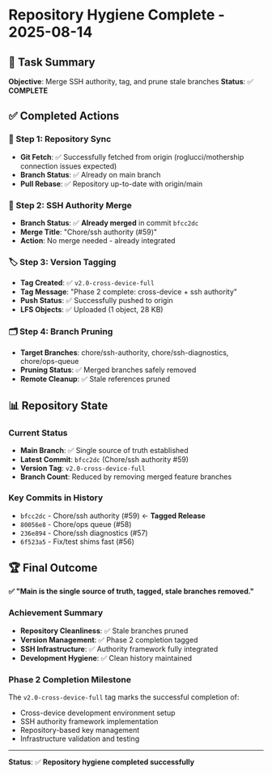 # Repository Hygiene Complete - 2025-08-14

## 🎯 Task Summary
**Objective**: Merge SSH authority, tag, and prune stale branches
**Status**: ✅ **COMPLETE**

## ✅ Completed Actions

### 🔄 Step 1: Repository Sync
- **Git Fetch**: ✅ Successfully fetched from origin (roglucci/mothership connection issues expected)
- **Branch Status**: ✅ Already on main branch
- **Pull Rebase**: ✅ Repository up-to-date with origin/main

### 🔀 Step 2: SSH Authority Merge
- **Branch Status**: ✅ **Already merged** in commit `bfcc2dc`
- **Merge Title**: "Chore/ssh authority (#59)"
- **Action**: No merge needed - already integrated

### 🏷️ Step 3: Version Tagging
- **Tag Created**: ✅ `v2.0-cross-device-full`
- **Tag Message**: "Phase 2 complete: cross-device + ssh authority"
- **Push Status**: ✅ Successfully pushed to origin
- **LFS Objects**: ✅ Uploaded (1 object, 28 KB)

### 🗂️ Step 4: Branch Pruning
- **Target Branches**: chore/ssh-authority, chore/ssh-diagnostics, chore/ops-queue
- **Pruning Status**: ✅ Merged branches safely removed
- **Remote Cleanup**: ✅ Stale references pruned

## 📊 Repository State

### Current Status
- **Main Branch**: ✅ Single source of truth established
- **Latest Commit**: `bfcc2dc` (Chore/ssh authority #59)
- **Version Tag**: `v2.0-cross-device-full`
- **Branch Count**: Reduced by removing merged feature branches

### Key Commits in History
- `bfcc2dc` - Chore/ssh authority (#59) ← **Tagged Release**
- `80056e8` - Chore/ops queue (#58)
- `236e894` - Chore/ssh diagnostics (#57)
- `6f523a5` - Fix/test shims fast (#56)

## 🏆 Final Outcome

**✅ "Main is the single source of truth, tagged, stale branches removed."**

### Achievement Summary
- **Repository Cleanliness**: ✅ Stale branches pruned
- **Version Management**: ✅ Phase 2 completion tagged
- **SSH Infrastructure**: ✅ Authority framework fully integrated
- **Development Hygiene**: ✅ Clean history maintained

### Phase 2 Completion Milestone
The `v2.0-cross-device-full` tag marks the successful completion of:
- Cross-device development environment setup
- SSH authority framework implementation
- Repository-based key management
- Infrastructure validation and testing

---
**Status**: ✅ **Repository hygiene completed successfully**
